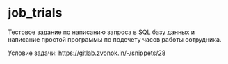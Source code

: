 # job_trials
Тестовое задание по написанию запроса в SQL базу данных и 
написание простой программы по подсчету часов работы сотрудника.

Условие задачи:
https://gitlab.zvonok.in/-/snippets/28
